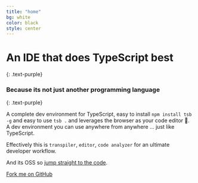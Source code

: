 ```yaml
---
title: "home"
bg: white
color: black
style: center
---
```


# An IDE that does TypeScript best
{: .text-purple}

<span class="fa-stack subtlecircle" style="font-size:100px; background:rgba(255,166,0,0.1)">
  <i class="fa fa-circle fa-stack-2x text-white"></i>
  <i class="fa fa-file-code-o fa-stack-1x text-orange"></i>
</span>

### Because its not just another programming language
{: .text-purple}

A complete dev environment for TypeScript, easy to install `npm install tsb -g` and easy to use `tsb .` and leverages the browser as your code editor 🌹. A dev environment you can use anywhere from anywhere ... just like TypeScript.

Effectively this is `transpiler`, `editor`, `code analyzer` for an ultimate developer workflow.

And its OSS so [jump straight to the code](https://github.com/TypeScriptBuilder/tsb).

<span id="forkongithub">
  <a href="{{ site.source_link }}" class="bg-blue">
    Fork me on GitHub
  </a>
</span>
